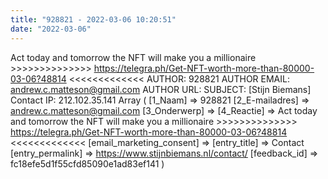 ```yaml
---
title: "928821 - 2022-03-06 10:20:51"
date: "2022-03-06"
---
```


Act today and tomorrow the NFT will make you a millionaire >>>>>>>>>>>>>> https://telegra.ph/Get-NFT-worth-more-than-80000-03-06?48814 <<<<<<<<<<<<< AUTHOR: 928821 AUTHOR EMAIL: andrew.c.matteson@gmail.com AUTHOR URL: SUBJECT: \[Stijn Biemans\] Contact IP: 212.102.35.141 Array ( \[1\_Naam\] => 928821 \[2\_E-mailadres\] => andrew.c.matteson@gmail.com \[3\_Onderwerp\] => \[4\_Reactie\] => Act today and tomorrow the NFT will make you a millionaire >>>>>>>>>>>>>> https://telegra.ph/Get-NFT-worth-more-than-80000-03-06?48814 <<<<<<<<<<<<< \[email\_marketing\_consent\] => \[entry\_title\] => Contact \[entry\_permalink\] => https://www.stijnbiemans.nl/contact/ \[feedback\_id\] => fc18efe5d1f55cfd85090e1ad83ef141 )
